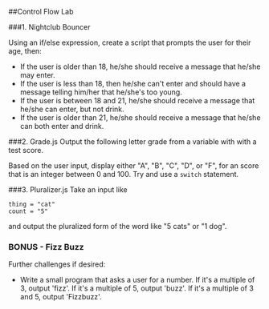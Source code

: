 ##Control Flow Lab

###1. Nightclub Bouncer

Using an if/else expression, create a script that prompts the user for their age, then:

  * If the user is older than 18, he/she should receive a message that he/she may enter.
  * If the user is less than 18, then he/she can't enter and should have a message telling him/her that he/she's too young.
  * If the user is between 18 and 21, he/she should receive a message that he/she can enter, but not drink.
  * If the user is older than 21, he/she should receive a message that he/she can both enter and drink.

###2. Grade.js
Output the following letter grade from a variable with with a test score. 

Based on the user input, display either "A", "B", "C", "D", or "F", for an score that is an integer between 0 and 100. Try and use a `switch` statement.

###3. Pluralizer.js
Take an input like

```
thing = "cat"
count = "5"
```
and output the pluralized form of the word like "5 cats" or "1 dog".

### BONUS - Fizz Buzz
Further challenges if desired:

- Write a small program that asks a user for a number. If it's a multiple of 3, output 'fizz'. If it's a multiple of 5, output 'buzz'. If it's a multiple of 3 and 5, output 'Fizzbuzz'. 
